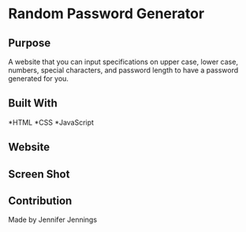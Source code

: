 # Random Password Generator

## Purpose
A website that you can input specifications on upper case, lower case, numbers, special characters, and password length to have a password generated for you.

## Built With
*HTML
*CSS
*JavaScript

## Website

## Screen Shot

## Contribution
Made by Jennifer Jennings
